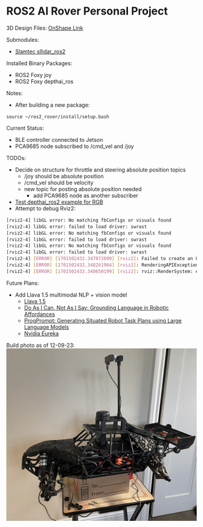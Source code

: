 # ROS2 AI Rover Personal Project

3D Design Files: [OnShape Link](https://cad.onshape.com/documents/681d339b3385a03b7c82fd40/w/77c29d5f0b7b6c4892b4e7f8/e/d86bbe048173de173ee3c9b3?renderMode=0&uiState=6573754ecfb8225d4675653b)

Submodules: 
- [Slamtec sllidar_ros2](https://github.com/Slamtec/sllidar_ros2)

Installed Binary Packages:
- ROS2 Foxy joy
- ROS2 Foxy depthai_ros

Notes:
- After building a new package:
```
source ~/ros2_rover/install/setup.bash
```

Current Status:
- BLE controller connected to Jetson
- PCA9685 node subscribed to /cmd_vel and /joy

TODOs:
- Decide on structure for throttle and steering absolute position topics
    - /joy should be absolute position
    - /cmd_vel should be velocity
    - new topic for posting absolute position needed
        - add PCA9685 node as another subscriber
- [Test depthai_ros2 example for RGB](https://github.com/luxonis/depthai-ros/blob/humble/depthai_examples/src/rgb_video_subscriber.cpp)
- Attempt to debug Rviz2:
```bash
[rviz2-4] libGL error: No matching fbConfigs or visuals found
[rviz2-4] libGL error: failed to load driver: swrast
[rviz2-4] libGL error: No matching fbConfigs or visuals found
[rviz2-4] libGL error: failed to load driver: swrast
[rviz2-4] libGL error: No matching fbConfigs or visuals found
[rviz2-4] libGL error: failed to load driver: swrast
[rviz2-4] [ERROR] [1701502432.347972099] [rviz2]: Failed to create an OpenGL context. BadValue (integer parameter out of range for operation)
[rviz2-4] [ERROR] [1701502432.348261964] [rviz2]: RenderingAPIException: Unable to create a suitable GLXContext in GLXContext::GLXContext at /tmp/binarydeb/ros-foxy-rviz-ogre-vendor-8.2.8/.obj-aarch64-linux-gnu/ogre-v1.12.1-prefix/src/ogre-v1.12.1/RenderSystems/GLSupport/src/GLX/OgreGLXContext.cpp (line 60)
[rviz2-4] [ERROR] [1701502432.348650199] [rviz2]: rviz::RenderSystem: error creating render window: RenderingAPIException: Unable to create a suitable GLXContext in GLXContext::GLXContext at /tmp/binarydeb/ros-foxy-rviz-ogre-vendor-8.2.8/.obj-aarch64-linux-gnu/ogre-v1.12.1-prefix/src/ogre-v1.12.1/RenderSystems/GLSupport/src/GLX/OgreGLXContext.cpp (line 60)
```

Future Plans:
- Add Llava 1.5 multimodal NLP + vision model
    - [Llava 1.5](https://arxiv.org/abs/2310.03744)
    - [Do As I Can, Not As I Say: Grounding Language in Robotic Affordances](https://arxiv.org/abs/2204.01691)
    - [ProgPrompt: Generating Situated Robot Task Plans using Large Language Models](https://arxiv.org/abs/2209.11302)
    - [Nvidia Eureka](https://arxiv.org/abs/2310.12931)

Build photo as of 12-09-23:
![Rover](/imgs/rover_120923.jpeg)